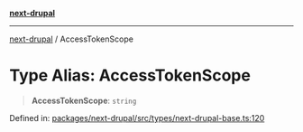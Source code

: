 [**next-drupal**](../README.md)

---

[next-drupal](../globals.md) / AccessTokenScope

# Type Alias: AccessTokenScope

> **AccessTokenScope**: `string`

Defined in: [packages/next-drupal/src/types/next-drupal-base.ts:120](https://github.com/chapter-three/next-drupal/blob/e9ce3be1c38aebdcd2cc8c7ae8d8fa2dab7f46bf/packages/next-drupal/src/types/next-drupal-base.ts#L120)
